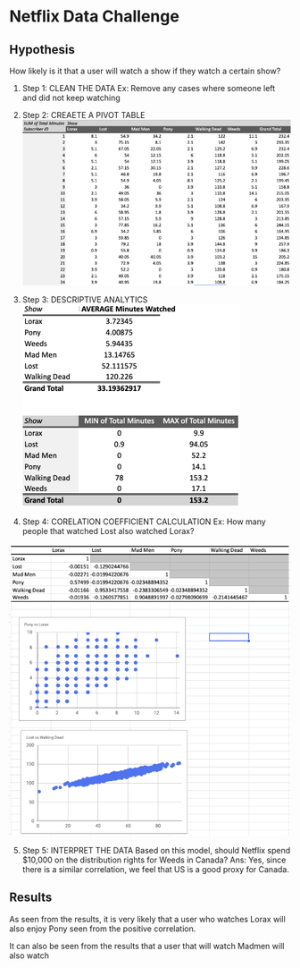 # Netflix Data Challenge
## Hypothesis
How likely is it that a user will watch a show if they watch a certain show? 

1. Step 1: CLEAN THE DATA
Ex: Remove any cases where someone left and did not keep watching

2. Step 2: CREAETE A PIVOT TABLE
![](https://github.com/mallikampatil/Netflix_Data_Analysis_Project/blob/bbabc3850d20f16bc333ea0cacca74b1b7d7d596/Screenshot%202022-11-29%20at%207.10.51%20PM.png)

3. Step 3: DESCRIPTIVE ANALYTICS 
![](https://github.com/mallikampatil/Netflix_Data_Analysis_Project/blob/bbabc3850d20f16bc333ea0cacca74b1b7d7d596/Screenshot%202022-11-29%20at%207.56.55%20PM.png)

4. Step 4: CORELATION COEFFICIENT CALCULATION
Ex: How many people that watched Lost also watched Lorax? 

![](https://github.com/mallikampatil/Netflix_Data_Analysis_Project/blob/bbabc3850d20f16bc333ea0cacca74b1b7d7d596/Screenshot%202022-11-29%20at%207.59.39%20PM.png)

5. Step 5: INTERPRET THE DATA
Based on this model, should Netflix spend $10,000 on the distribution rights for Weeds in Canada? 
Ans: Yes, since there is a similar correlation, we feel that US is a good proxy for Canada. 

## Results
As seen from the results, it is very likely that a user who watches Lorax will also enjoy Pony seen from the positive correlation. 

It can also be seen from the results that a user that will watch Madmen will also watch 




